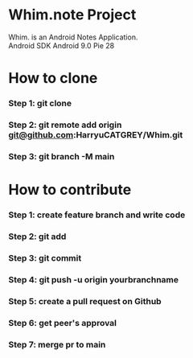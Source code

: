 # Whim.note Project
Whim. is an Android Notes Application.<br>
Android SDK Android 9.0 Pie 28  


# How to clone
### Step 1: git clone
### Step 2: git remote add origin git@github.com:HarryuCATGREY/Whim.git
### Step 3: git branch -M main



# How to contribute
### Step 1: create feature branch and write code
### Step 2: git add
### Step 3: git commit
### Step 4: git push -u origin yourbranchname
### Step 5: create a pull request on Github
### Step 6: get peer's approval
### Step 7: merge pr to main

